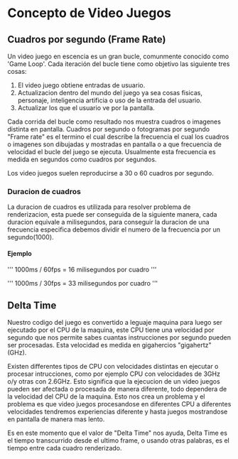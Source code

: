 # Concepto de Video Juegos

## Cuadros por segundo (Frame Rate)

 Un video juego en escencia es un gran bucle, comunmente conocido como 'Game Loop'. Cada iteración del bucle tiene como objetivo las siguiente tres cosas:
 
 1. El video juego obtiene entradas de usuario.
 2. Actualizacion dentro del mundo del juego ya sea cosas fisicas, personaje, inteligencia artificia o uso de la entrada del usuario.
 3. Actualizar los que el usuario ve por la pantalla.
 
Cada corrida del bucle como resultado nos muestra cuadros o imagenes distinta en pantalla. Cuadros por segundo o fotogramas por segundo "Frame rate" es el termino el cual describe la frecuencia el cual los cuadros o imagenes son dibujadas y mostradas en pantalla o a que frecuencia de velocidad el bucle del juego se ejecuta. Usualmente esta frecuencia es medida en segundos como cuadros por segundos.

Los video juegos suelen reproducirse a 30 o 60 cuadros por segundo.

### Duracion de cuadros

La duracion de cuadros es utilizada para resolver problema de renderizacion, esta puede ser conseguida de la siguiente manera, cada duracion equivale a milisegundos, para conseguir la duracion de una frecuencia especifica debemos dividir el numero de la frecuencia por un segundo(1000).

#### Ejemplo

'''
1000ms / 60fps = 16 milisegundos por cuadro
'''

'''
1000ms / 30fps = 33 milisegundos por cuadro
'''

## Delta Time

Nuestro codigo del juego es convertido a leguaje maquina para luego ser ejecutado por el CPU de la maquina, este CPU tiene una velocidad por segundo que nos permite sabes cuantas instrucciones por segundo pueden ser procesadas. Esta velocidad es medida en gigahercios "gigahertz" (GHz).

Existen differentes tipos de CPU con velocidades distintas en ejecutar o procesar intrucciones, como por ejemplo CPU con velocidades de 3GHz o/y otras con 2.6GHz. Esto significa que la ejecucion de un video juegos pueden ser afectada o procesada de manera diferente, todo dependera de la velocidad del CPU de la maquina. Esto nos crea un problema y el problema es que video juegos procesandose en diferentes CPU a diferentes velocidades tendremos experiencias diferente y hasta juegos mostrandose en pantalla de manera mas lento.

Es en este momento que el valor de "Delta Time" nos ayuda, Delta Time es el tiempo transcurrido desde el ultimo frame, o usando otras palabras, es el tiempo entre cada cuadro renderizado.
